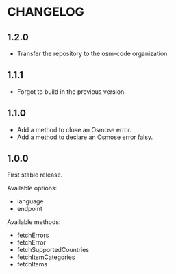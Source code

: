 # CHANGELOG

## 1.2.0

* Transfer the repository to the osm-code organization.

## 1.1.1

* Forgot to build in the previous version.

## 1.1.0

* Add a method to close an Osmose error.
* Add a method to declare an Osmose error falsy.

## 1.0.0

First stable release.

Available options:

* language
* endpoint

Available methods:

* fetchErrors
* fetchError
* fetchSupportedCountries
* fetchItemCategories
* fetchItems
